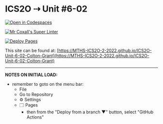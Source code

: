 # ICS2O ⇢ Unit #6-02

[![Open in Codespaces](https://classroom.github.com/assets/launch-codespace-7f7980b617ed060a017424585567c406b6ee15c891e84e1186181d67ecf80aa0.svg)](https://classroom.github.com/open-in-codespaces?assignment_repo_id=11182031)

[![Mr Coxall's Super Linter](https://github.com/MTHS-ICS2O-2-2022/ICS2O-Unit-6-02-Colton-Grant/workflows/Mr%20Coxall's%20Super%20Linter/badge.svg)](https://github.com/MTHS-ICS2O-2-2022/ICS2O-Unit-6-02-Colton-Grant/actions)

[![Deploy Pages](https://github.com/MTHS-ICS2O-2-2022/ICS2O-Unit-6-02-Colton-Grant/workflows/Deploy%20Pages/badge.svg)](https://github.com/MTHS-ICS2O-2-2022/ICS2O-Unit-6-02-Colton-Grant/actions)

This site can be found at: [https://MTHS-ICS2O-2-2022.github.io/ICS2O-Unit-6-02-Colton-Grant](https://MTHS-ICS2O-2-2022.github.io/ICS2O-Unit-6-02-Colton-Grant)

---

**NOTES ON INITIAL LOAD:**
- remember to goto on the menu bar:
  - File
  - Go to Repository
  - ⚙ Settings
  - 🗔 Pages
    - then from the "Deploy from a branch ▼" button, select "GitHub Actions"

